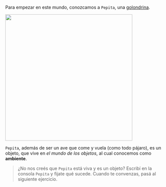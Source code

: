 Para empezar en este mundo, conozcamos a `Pepita`, una [golondrina](http://es.wikipedia.org/wiki/Hirundo_rustica).

<img width="400" src="https://upload.wikimedia.org/wikipedia/commons/thumb/2/24/Landsvale.jpg/1024px-Landsvale.jpg" />

`Pepita`, además de ser un ave que come y vuela (como todo pájaro), es un objeto, que vive en _el mundo de los objetos_, al cual conocemos como **ambiente**.

> ¿No nos creés que `Pepita` está viva y es un objeto? Escribí en la consola `Pepita` y fijate qué sucede. Cuando te convenzas, pasá al siguiente ejercicio.